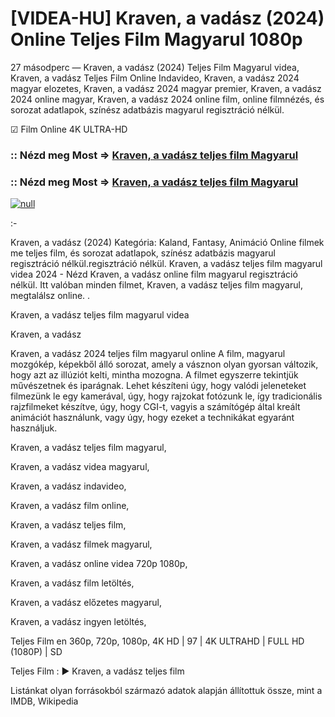 # [VIDEA-HU] Kraven, a vadász (2024) Online Teljes Film Magyarul 1080p





27 másodperc — Kraven, a vadász (2024) Teljes Film Magyarul videa, Kraven, a vadász Teljes Film Online Indavideo, Kraven, a vadász 2024 magyar elozetes, Kraven, a vadász 2024 magyar premier, Kraven, a vadász 2024 online magyar, Kraven, a vadász 2024 online film, online filmnézés, és sorozat adatlapok, színész adatbázis magyarul regisztráció nélkül.

☑ Film Online 4K ULTRA-HD

### :: Nézd meg Most => [Kraven, a vadász teljes film Magyarul](https://t.co/MDqqX9tgq0)

### :: Nézd meg Most => [Kraven, a vadász teljes film Magyarul](https://t.co/MDqqX9tgq0)

[![null](https://static.wixstatic.com/media/855a25_043b5abeb4ae4d35ac003198e7fe56ed~mv2.gif)](https://t.co/MDqqX9tgq0)

:-

Kraven, a vadász (2024) Kategória: Kaland, Fantasy, Animáció Online filmek me teljes film, és sorozat adatlapok, színész adatbázis magyarul regisztráció nélkül.regisztráció nélkül. Kraven, a vadász teljes film magyarul videa 2024 - Nézd Kraven, a vadász online film magyarul regisztráció nélkül. Itt valóban minden filmet, Kraven, a vadász teljes film magyarul, megtalálsz online. .

Kraven, a vadász teljes film magyarul videa

Kraven, a vadász

Kraven, a vadász 2024 teljes film magyarul online A film, magyarul mozgókép, képekből álló sorozat, amely a vásznon olyan gyorsan változik, hogy azt az illúziót kelti, mintha mozogna. A filmet egyszerre tekintjük művészetnek és iparágnak. Lehet készíteni úgy, hogy valódi jeleneteket filmezünk le egy kamerával, úgy, hogy rajzokat fotózunk le, így tradicionális rajzfilmeket készítve, úgy, hogy CGI-t, vagyis a számítógép által kreált animációt használunk, vagy úgy, hogy ezeket a technikákat egyaránt használjuk.

Kraven, a vadász teljes film magyarul,

Kraven, a vadász videa magyarul,

Kraven, a vadász indavideo,

Kraven, a vadász film online,

Kraven, a vadász teljes film,

Kraven, a vadász filmek magyarul,

Kraven, a vadász online videa 720p 1080p,

Kraven, a vadász film letöltés,

Kraven, a vadász előzetes magyarul,

Kraven, a vadász ingyen letöltés,

Teljes Film en 360p, 720p, 1080p, 4K HD | 97 | 4K ULTRAHD | FULL HD (1080P) | SD

Teljes Film : ► Kraven, a vadász teljes film

Listánkat olyan forrásokból származó adatok alapján állítottuk össze, mint a IMDB, Wikipedia
